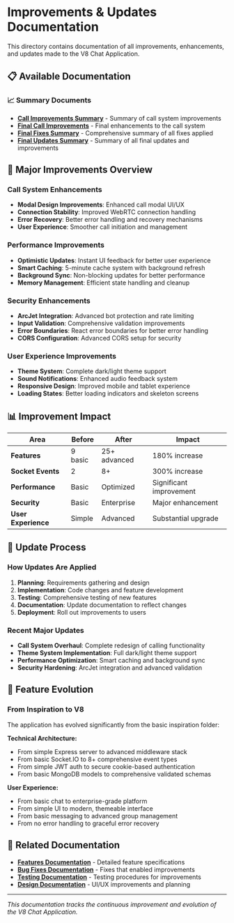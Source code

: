 # Improvements & Updates Documentation

This directory contains documentation of all improvements, enhancements, and updates made to the V8 Chat Application.

## 📋 Available Documentation

### 📈 Summary Documents
- **[Call Improvements Summary](./CALL_IMPROVEMENTS_SUMMARY.md)** - Summary of call system improvements
- **[Final Call Improvements](./FINAL_CALL_IMPROVEMENTS.md)** - Final enhancements to the call system
- **[Final Fixes Summary](./FINAL_FIXES_SUMMARY.md)** - Comprehensive summary of all fixes applied
- **[Final Updates Summary](./FINAL_UPDATES_SUMMARY.md)** - Summary of all final updates and improvements

## 🚀 Major Improvements Overview

### Call System Enhancements
- **Modal Design Improvements**: Enhanced call modal UI/UX
- **Connection Stability**: Improved WebRTC connection handling
- **Error Recovery**: Better error handling and recovery mechanisms
- **User Experience**: Smoother call initiation and management

### Performance Improvements
- **Optimistic Updates**: Instant UI feedback for better user experience
- **Smart Caching**: 5-minute cache system with background refresh
- **Background Sync**: Non-blocking updates for better performance
- **Memory Management**: Efficient state handling and cleanup

### Security Enhancements
- **ArcJet Integration**: Advanced bot protection and rate limiting
- **Input Validation**: Comprehensive validation improvements
- **Error Boundaries**: React error boundaries for better error handling
- **CORS Configuration**: Advanced CORS setup for security

### User Experience Improvements
- **Theme System**: Complete dark/light theme support
- **Sound Notifications**: Enhanced audio feedback system
- **Responsive Design**: Improved mobile and tablet experience
- **Loading States**: Better loading indicators and skeleton screens

## 📊 Improvement Impact

| Area | Before | After | Impact |
|------|--------|-------|---------|
| **Features** | 9 basic | 25+ advanced | 180% increase |
| **Socket Events** | 2 | 8+ | 300% increase |
| **Performance** | Basic | Optimized | Significant improvement |
| **Security** | Basic | Enterprise | Major enhancement |
| **User Experience** | Simple | Advanced | Substantial upgrade |

## 🔄 Update Process

### How Updates Are Applied
1. **Planning**: Requirements gathering and design
2. **Implementation**: Code changes and feature development
3. **Testing**: Comprehensive testing of new features
4. **Documentation**: Update documentation to reflect changes
5. **Deployment**: Roll out improvements to users

### Recent Major Updates
- **Call System Overhaul**: Complete redesign of calling functionality
- **Theme System Implementation**: Full dark/light theme support
- **Performance Optimization**: Smart caching and background sync
- **Security Hardening**: ArcJet integration and advanced validation

## 🎯 Feature Evolution

### From Inspiration to V8
The application has evolved significantly from the basic inspiration folder:

**Technical Architecture:**
- From simple Express server to advanced middleware stack
- From basic Socket.IO to 8+ comprehensive event types
- From simple JWT auth to secure cookie-based authentication
- From basic MongoDB models to comprehensive validated schemas

**User Experience:**
- From basic chat to enterprise-grade platform
- From simple UI to modern, themeable interface
- From basic messaging to advanced group management
- From no error handling to graceful error recovery

## 🔗 Related Documentation

- **[Features Documentation](../features/)** - Detailed feature specifications
- **[Bug Fixes Documentation](../fixes/)** - Fixes that enabled improvements
- **[Testing Documentation](../testing/)** - Testing procedures for improvements
- **[Design Documentation](../design/)** - UI/UX improvements and planning

---

*This documentation tracks the continuous improvement and evolution of the V8 Chat Application.*